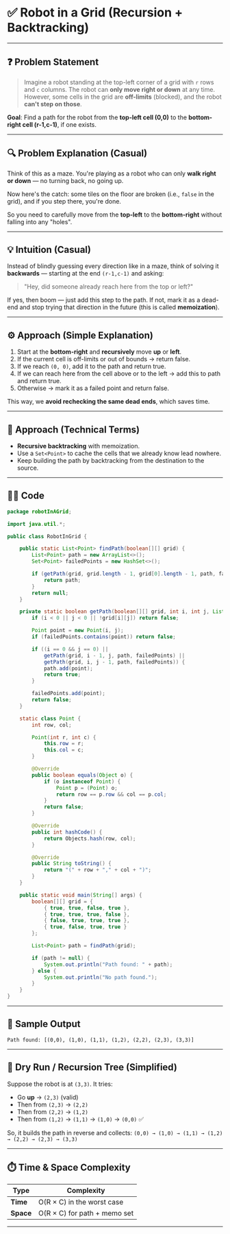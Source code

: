 # ✅ Robot in a Grid (Recursion + Backtracking)

---

## ❓ Problem Statement

> Imagine a robot standing at the top-left corner of a grid with `r` rows and `c` columns.
> The robot can **only move right or down** at any time.
> However, some cells in the grid are **off-limits** (blocked), and the robot **can't step on those**.

**Goal**:
Find a path for the robot from the **top-left cell (0,0)** to the **bottom-right cell (r-1,c-1)**, if one exists.

---

## 🔍 Problem Explanation (Casual)

Think of this as a maze. You're playing as a robot who can only **walk right or down** — no turning back, no going up.

Now here's the catch: some tiles on the floor are broken (i.e., `false` in the grid), and if you step there, you're done.

So you need to carefully move from the **top-left** to the **bottom-right** without falling into any "holes".

---

## 💡 Intuition (Casual)

Instead of blindly guessing every direction like in a maze, think of solving it **backwards** — starting at the end `(r-1,c-1)` and asking:

> "Hey, did someone already reach here from the top or left?"

If yes, then boom — just add this step to the path.
If not, mark it as a dead-end and stop trying that direction in the future (this is called **memoization**).

---

## ⚙️ Approach (Simple Explanation)

1. Start at the **bottom-right** and **recursively** move **up** or **left**.
2. If the current cell is off-limits or out of bounds → return false.
3. If we reach `(0, 0)`, add it to the path and return true.
4. If we can reach here from the cell above or to the left → add this to path and return true.
5. Otherwise → mark it as a failed point and return false.

This way, we **avoid rechecking the same dead ends**, which saves time.

---

## 🧠 Approach (Technical Terms)

* **Recursive backtracking** with memoization.
* Use a `Set<Point>` to cache the cells that we already know lead nowhere.
* Keep building the path by backtracking from the destination to the source.

---

## 👨‍💻 Code

```java
package robotInAGrid;

import java.util.*;

public class RobotInGrid {

    public static List<Point> findPath(boolean[][] grid) {
        List<Point> path = new ArrayList<>();
        Set<Point> failedPoints = new HashSet<>();

        if (getPath(grid, grid.length - 1, grid[0].length - 1, path, failedPoints)) {
            return path;
        }
        return null;
    }

    private static boolean getPath(boolean[][] grid, int i, int j, List<Point> path, Set<Point> failedPoints) {
        if (i < 0 || j < 0 || !grid[i][j]) return false;

        Point point = new Point(i, j);
        if (failedPoints.contains(point)) return false;

        if ((i == 0 && j == 0) ||
            getPath(grid, i - 1, j, path, failedPoints) ||
            getPath(grid, i, j - 1, path, failedPoints)) {
            path.add(point);
            return true;
        }

        failedPoints.add(point);
        return false;
    }

    static class Point {
        int row, col;

        Point(int r, int c) {
            this.row = r;
            this.col = c;
        }

        @Override
        public boolean equals(Object o) {
            if (o instanceof Point) {
                Point p = (Point) o;
                return row == p.row && col == p.col;
            }
            return false;
        }

        @Override
        public int hashCode() {
            return Objects.hash(row, col);
        }

        @Override
        public String toString() {
            return "(" + row + "," + col + ")";
        }
    }

    public static void main(String[] args) {
        boolean[][] grid = {
            { true, true, false, true },
            { true, true, true, false },
            { false, true, true, true },
            { true, false, true, true }
        };

        List<Point> path = findPath(grid);

        if (path != null) {
            System.out.println("Path found: " + path);
        } else {
            System.out.println("No path found.");
        }
    }
}
```

---

## 🧪 Sample Output

```
Path found: [(0,0), (1,0), (1,1), (1,2), (2,2), (2,3), (3,3)]
```

---

## 🔁 Dry Run / Recursion Tree (Simplified)

Suppose the robot is at `(3,3)`. It tries:

* Go **up** → `(2,3)` (valid)
* Then from `(2,3)` → `(2,2)`
* Then from `(2,2)` → `(1,2)`
* Then from `(1,2)` → `(1,1)` → `(1,0)` → `(0,0)` ✅

So, it builds the path in reverse and collects:
`(0,0) → (1,0) → (1,1) → (1,2) → (2,2) → (2,3) → (3,3)`

---

## ⏱️ Time & Space Complexity

| Type      | Complexity                   |
| --------- | ---------------------------- |
| **Time**  | O(R × C) in the worst case   |
| **Space** | O(R × C) for path + memo set |

---


